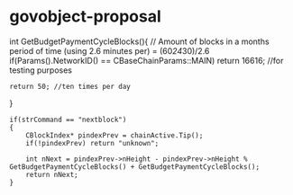 # govobject-proposal

int GetBudgetPaymentCycleBlocks(){
    // Amount of blocks in a months period of time (using 2.6 minutes per) = (60*24*30)/2.6
    if(Params().NetworkID() == CBaseChainParams::MAIN) return 16616;
    //for testing purposes

    return 50; //ten times per day
}



    if(strCommand == "nextblock")
    {
        CBlockIndex* pindexPrev = chainActive.Tip();
        if(!pindexPrev) return "unknown";

        int nNext = pindexPrev->nHeight - pindexPrev->nHeight % GetBudgetPaymentCycleBlocks() + GetBudgetPaymentCycleBlocks();
        return nNext;
    }